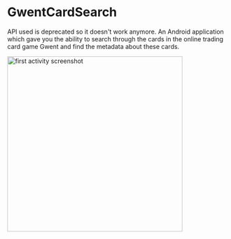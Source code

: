 # GwentCardSearch
API used is deprecated so it doesn't work anymore. An Android application which gave you the ability to search through the cards in the online trading card game Gwent and find the metadata about these cards. 

<img src="https://github.com/Paalar/GwentAppSearch/blob/master/Screenshot_20180606-112222.png" alt="first activity screenshot" width="400" />
